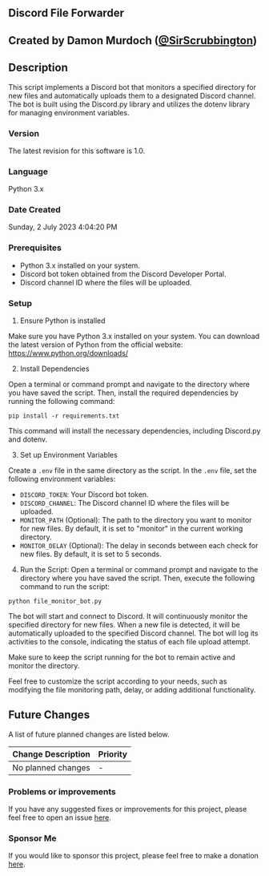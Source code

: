 ## Discord File Forwarder
## Created by Damon Murdoch ([@SirScrubbington](https://twitter.com/SirScrubbington))

## Description

This script implements a Discord bot that monitors a specified directory for new files 
and automatically uploads them to a designated Discord channel. The bot is built 
using the Discord.py library and utilizes the dotenv library for managing environment variables.

### Version
The latest revision for this software is 1.0.

### Language
Python 3.x

### Date Created
Sunday, 2 July 2023 4:04:20 PM

### Prerequisites

- Python 3.x installed on your system.
- Discord bot token obtained from the Discord Developer Portal.
- Discord channel ID where the files will be uploaded.

### Setup

1. Ensure Python is installed

Make sure you have Python 3.x installed on your system. You can download the latest 
version of Python from the official website: https://www.python.org/downloads/

2. Install Dependencies

Open a terminal or command prompt and navigate to the directory where you have saved 
the script. Then, install the required dependencies by running the following command:

```
pip install -r requirements.txt
```

This command will install the necessary dependencies, including Discord.py and dotenv.

3. Set up Environment Variables

Create a `.env` file in the same directory as the script. In 
the `.env` file, set the following environment variables:

   - `DISCORD_TOKEN`: Your Discord bot token.
   - `DISCORD_CHANNEL`: The Discord channel ID where the files will be uploaded.
   - `MONITOR_PATH` (Optional): The path to the directory you want to monitor for new files. By default, it is set to "monitor" in the current working directory.
   - `MONITOR_DELAY` (Optional): The delay in seconds between each check for new files. By default, it is set to 5 seconds.

4. Run the Script: Open a terminal or command prompt and navigate to the directory 
where you have saved the script. Then, execute the following command to run the script:

```
python file_monitor_bot.py
```

The bot will start and connect to Discord. It will continuously monitor the specified 
directory for new files. When a new file is detected, it will be automatically 
uploaded to the specified Discord channel. The bot will log its activities to 
the console, indicating the status of each file upload attempt.

Make sure to keep the script running for the bot to remain active and monitor the directory.

Feel free to customize the script according to your needs, such as modifying 
the file monitoring path, delay, or adding additional functionality.

## Future Changes
A list of future planned changes are listed below.

| Change Description | Priority |
| ------------------ | -------- | 
| No planned changes | -        |

### Problems or improvements
If you have any suggested fixes or improvements for this project, please 
feel free to open an issue [here](../../issues).

### Sponsor Me
If you would like to sponsor this project, please feel free to 
make a donation [here](https://www.paypal.com/paypalme/sirsc).

